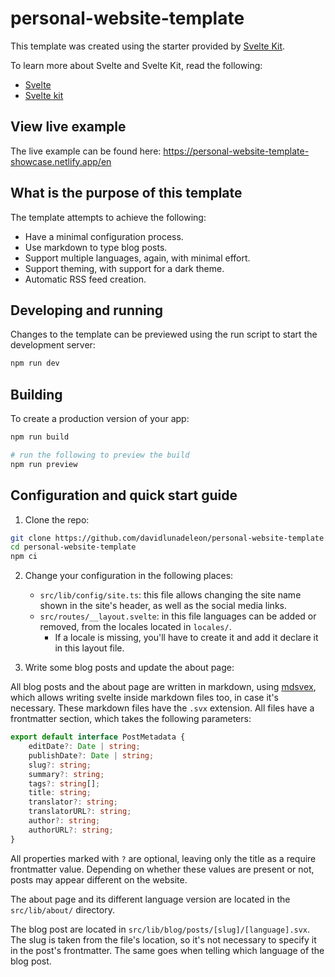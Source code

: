 # personal-website-template

This template was created using the starter provided by [Svelte Kit](https://github.com/sveltejs/kit/tree/master/packages/create-svelte).

To learn more about Svelte and Svelte Kit, read the following:

- [Svelte](https://svelte.dev/)
- [Svelte kit](https://kit.svelte.dev/)

## View live example

The live example can be found here: https://personal-website-template-showcase.netlify.app/en

## What is the purpose of this template

The template attempts to achieve the following:

- Have a minimal configuration process.
- Use markdown to type blog posts.
- Support multiple languages, again, with minimal effort.
- Support theming, with support for a dark theme.
- Automatic RSS feed creation.

## Developing and running

Changes to the template can be previewed using the run script to start the development server:

```bash
npm run dev
```

## Building

To create a production version of your app:

```bash
npm run build

# run the following to preview the build
npm run preview
```

## Configuration and quick start guide

1. Clone the repo:

```bash
git clone https://github.com/davidlunadeleon/personal-website-template
cd personal-website-template
npm ci
```

2. Change your configuration in the following places:

	- `src/lib/config/site.ts`: this file allows changing the site name shown in the site's header, as well as the social media links.
	- `src/routes/__layout.svelte`: in this file languages can be added or removed, from the locales located in `locales/`.
		- If a locale is missing, you'll have to create it and add it declare it in this layout file.

3. Write some blog posts and update the about page:

All blog posts and the about page are written in markdown, using [mdsvex](https://mdsvex.com/), which allows writing svelte inside markdown files too, in case it's necessary. These markdown files have the `.svx` extension. All files have a frontmatter section, which takes the following parameters:

```ts
export default interface PostMetadata {
	editDate?: Date | string;
	publishDate?: Date | string;
	slug?: string;
	summary?: string;
	tags?: string[];
	title: string;
	translator?: string;
	translatorURL?: string;
	author?: string;
	authorURL?: string;
}
```

All properties marked with `?` are optional, leaving only the title as a require frontmatter value. Depending on whether these values are present or not, posts may appear different on the website. 

The about page and its different language version are located in the `src/lib/about/` directory.

The blog post are located in `src/lib/blog/posts/[slug]/[language].svx`. The slug is taken from the file's location, so it's not necessary to specify it in the post's frontmatter. The same goes when telling which language of the blog post.
